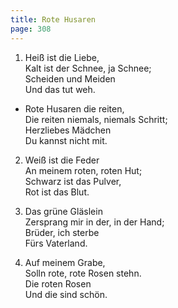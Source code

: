 ```yaml
---
title: Rote Husaren
page: 308
---  
```



1. Heiß ist die Liebe,  
Kalt ist der Schnee, ja Schnee;  
Scheiden und Meiden  
Und das tut weh.  


- Rote Husaren die reiten,  
Die reiten niemals, niemals Schritt;  
Herzliebes Mädchen  
Du kannst nicht mit.  


2. Weiß ist die Feder  
An meinem roten, roten Hut;  
Schwarz ist das Pulver,  
Rot ist das Blut.  


3. Das grüne Gläslein  
Zersprang mir in der, in der Hand;  
Brüder, ich sterbe  
Fürs Vaterland.  


4. Auf meinem Grabe,  
Solln rote, rote Rosen stehn.  
Die roten Rosen  
Und die sind schön.  